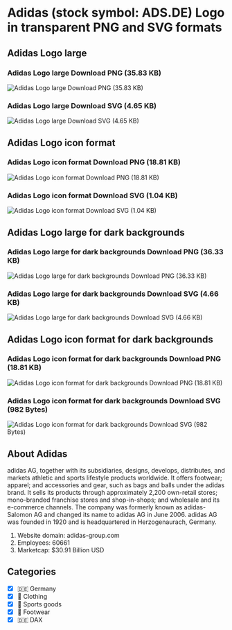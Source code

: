 # Adidas (stock symbol: ADS.DE) Logo in transparent PNG and SVG formats

## Adidas Logo large

### Adidas Logo large Download PNG (35.83 KB)

![Adidas Logo large Download PNG (35.83 KB)](/img/orig/ADS.DE_BIG-667fcda8.png)

### Adidas Logo large Download SVG (4.65 KB)

![Adidas Logo large Download SVG (4.65 KB)](/img/orig/ADS.DE_BIG-7f0fff88.svg)

## Adidas Logo icon format

### Adidas Logo icon format Download PNG (18.81 KB)

![Adidas Logo icon format Download PNG (18.81 KB)](/img/orig/ADS.DE-f8ebdd97.png)

### Adidas Logo icon format Download SVG (1.04 KB)

![Adidas Logo icon format Download SVG (1.04 KB)](/img/orig/ADS.DE-dfb9e51c.svg)

## Adidas Logo large for dark backgrounds

### Adidas Logo large for dark backgrounds Download PNG (36.33 KB)

![Adidas Logo large for dark backgrounds Download PNG (36.33 KB)](/img/orig/ADS.DE_BIG.D-27397d42.png)

### Adidas Logo large for dark backgrounds Download SVG (4.66 KB)

![Adidas Logo large for dark backgrounds Download SVG (4.66 KB)](/img/orig/ADS.DE_BIG.D-c8d4d792.svg)

## Adidas Logo icon format for dark backgrounds

### Adidas Logo icon format for dark backgrounds Download PNG (18.81 KB)

![Adidas Logo icon format for dark backgrounds Download PNG (18.81 KB)](/img/orig/ADS.DE.D-06dd1c21.png)

### Adidas Logo icon format for dark backgrounds Download SVG (982 Bytes)

![Adidas Logo icon format for dark backgrounds Download SVG (982 Bytes)](/img/orig/ADS.DE.D-f760cfca.svg)

## About Adidas

adidas AG, together with its subsidiaries, designs, develops, distributes, and markets athletic and sports lifestyle products worldwide. It offers footwear; apparel; and accessories and gear, such as bags and balls under the adidas brand. It sells its products through approximately 2,200 own-retail stores; mono-branded franchise stores and shop-in-shops; and wholesale and its e-commerce channels. The company was formerly known as adidas-Salomon AG and changed its name to adidas AG in June 2006. adidas AG was founded in 1920 and is headquartered in Herzogenaurach, Germany.

1. Website domain: adidas-group.com
2. Employees: 60661
3. Marketcap: $30.91 Billion USD


## Categories
- [x] 🇩🇪 Germany
- [x] 👚 Clothing
- [x] 🎾 Sports goods
- [x] 👟 Footwear
- [x] 🇩🇪 DAX
